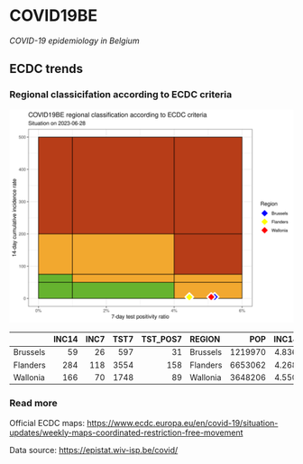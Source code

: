 
# COVID19BE

*COVID-19 epidemiology in Belgium*

## ECDC trends

### Regional classicifation according to ECDC criteria

![](COVID9BE-ecdc-trend.png)

|          | INC14 | INC7 | TST7 | TST\_POS7 | REGION   |     POP | INC14\_RT |       PR7 |          GR |
| :------- | ----: | ---: | ---: | --------: | :------- | ------: | --------: | --------: | ----------: |
| Brussels |    59 |   26 |  597 |        31 | Brussels | 1219970 |  4.836184 | 0.0519263 | \-0.2121212 |
| Flanders |   284 |  118 | 3554 |       158 | Flanders | 6653062 |  4.268711 | 0.0444569 | \-0.2891566 |
| Wallonia |   166 |   70 | 1748 |        89 | Wallonia | 3648206 |  4.550182 | 0.0509153 | \-0.2708333 |

### Read more

Official ECDC maps:
<https://www.ecdc.europa.eu/en/covid-19/situation-updates/weekly-maps-coordinated-restriction-free-movement>

Data source: <https://epistat.wiv-isp.be/covid/>
